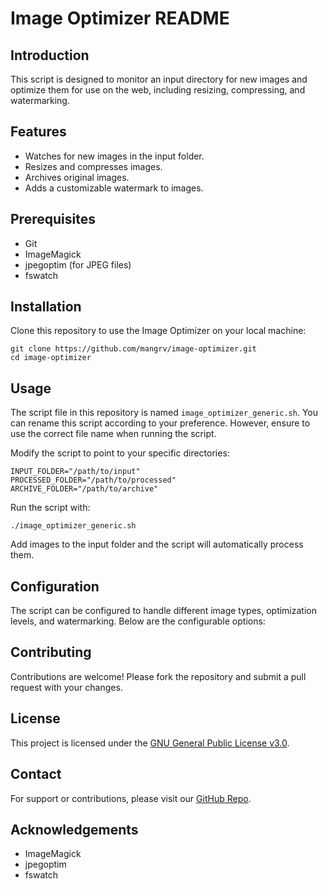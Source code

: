 Image Optimizer README
======================

Introduction
------------

This script is designed to monitor an input directory for new images and optimize them for use on the web, including resizing, compressing, and watermarking.

Features
--------

*   Watches for new images in the input folder.
*   Resizes and compresses images.
*   Archives original images.
*   Adds a customizable watermark to images.

Prerequisites
-------------

*   Git
*   ImageMagick
*   jpegoptim (for JPEG files)
*   fswatch

Installation
------------

Clone this repository to use the Image Optimizer on your local machine:

    git clone https://github.com/mangrv/image-optimizer.git
    cd image-optimizer

Usage
-----

The script file in this repository is named `image_optimizer_generic.sh`. You can rename this script according to your preference. However, ensure to use the correct file name when running the script.

Modify the script to point to your specific directories:

    INPUT_FOLDER="/path/to/input"
    PROCESSED_FOLDER="/path/to/processed"
    ARCHIVE_FOLDER="/path/to/archive"

Run the script with:

    ./image_optimizer_generic.sh

Add images to the input folder and the script will automatically process them.

Configuration
-------------

The script can be configured to handle different image types, optimization levels, and watermarking. Below are the configurable options:

Contributing
------------

Contributions are welcome! Please fork the repository and submit a pull request with your changes.

License
-------

This project is licensed under the [GNU General Public License v3.0](https://www.gnu.org/licenses/gpl-3.0.en.html).

Contact
-------

For support or contributions, please visit our [GitHub Repo](https://github.com/mangrv/image-optimizer/).

Acknowledgements
----------------

*   ImageMagick
*   jpegoptim
*   fswatch